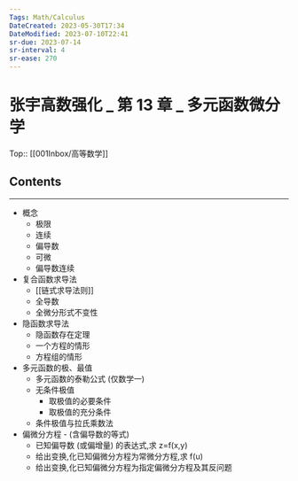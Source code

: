 ```yaml
---
Tags: Math/Calculus 
DateCreated: 2023-05-30T17:34
DateModified: 2023-07-10T22:41
sr-due: 2023-07-14
sr-interval: 4
sr-ease: 270
---
```

# 张宇高数强化 _ 第 13 章 _ 多元函数微分学
Top:: [[001Inbox/高等数学]]

## Contents
---
- 概念
	- 极限
	- 连续
	- 偏导数
	- 可微
	- 偏导数连续
- 复合函数求导法
	- [[链式求导法则]]
	- 全导数
	- 全微分形式不变性
- 隐函数求导法
	- 隐函数存在定理
	- 一个方程的情形
	- 方程组的情形
- 多元函数的极、最值
	- 多元函数的泰勒公式 (仅数学一)
	- 无条件极值
		- 取极值的必要条件
		- 取极值的充分条件
	- 条件极值与拉氏乘数法
- 偏微分方程 - (含偏导数的等式)
	- 已知偏导数 (或偏增量) 的表达式,求 z=f(x,y)
	- 给出变换,化已知偏微分方程为常微分方程,求 f(u)
	- 给出变换,化已知偏微分方程为指定偏微分方程及其反问题
